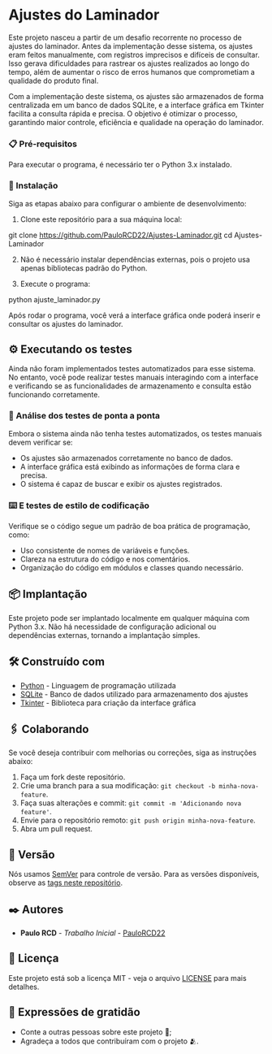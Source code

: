 # Ajustes do Laminador

Este projeto nasceu a partir de um desafio recorrente no processo de ajustes do laminador. Antes da implementação desse sistema, os ajustes 
eram feitos manualmente, com registros imprecisos e difíceis de consultar. Isso gerava dificuldades para rastrear 
os ajustes realizados ao longo do tempo, além de aumentar o risco de erros humanos que comprometiam a qualidade do produto final.

Com a implementação deste sistema, os ajustes são armazenados de forma centralizada em um banco de dados SQLite, e a interface gráfica em Tkinter facilita a consulta rápida e precisa. 
O objetivo é otimizar o processo, garantindo maior controle, eficiência e qualidade na operação do laminador.

### 📋 Pré-requisitos

Para executar o programa, é necessário ter o Python 3.x instalado.


### 🔧 Instalação

Siga as etapas abaixo para configurar o ambiente de desenvolvimento:

1. Clone este repositório para a sua máquina local:

git clone https://github.com/PauloRCD22/Ajustes-Laminador.git cd Ajustes-Laminador


2. Não é necessário instalar dependências externas, pois o projeto usa apenas bibliotecas padrão do Python.

3. Execute o programa:

python ajuste_laminador.py


Após rodar o programa, você verá a interface gráfica onde poderá inserir e consultar os ajustes do laminador.

## ⚙️ Executando os testes

Ainda não foram implementados testes automatizados para esse sistema. No entanto, você pode realizar testes manuais interagindo com a interface e verificando se as funcionalidades de armazenamento e consulta estão funcionando corretamente.

### 🔩 Análise dos testes de ponta a ponta

Embora o sistema ainda não tenha testes automatizados, os testes manuais devem verificar se:

- Os ajustes são armazenados corretamente no banco de dados.
- A interface gráfica está exibindo as informações de forma clara e precisa.
- O sistema é capaz de buscar e exibir os ajustes registrados.

### ⌨️ E testes de estilo de codificação

Verifique se o código segue um padrão de boa prática de programação, como:

- Uso consistente de nomes de variáveis e funções.
- Clareza na estrutura do código e nos comentários.
- Organização do código em módulos e classes quando necessário.

## 📦 Implantação

Este projeto pode ser implantado localmente em qualquer máquina com Python 3.x. Não há necessidade de configuração adicional ou dependências externas, tornando a implantação simples.

## 🛠️ Construído com

* [Python](https://www.python.org/) - Linguagem de programação utilizada
* [SQLite](https://www.sqlite.org/) - Banco de dados utilizado para armazenamento dos ajustes
* [Tkinter](https://wiki.python.org/moin/TkInter) - Biblioteca para criação da interface gráfica

## 🖇️ Colaborando

Se você deseja contribuir com melhorias ou correções, siga as instruções abaixo:

1. Faça um fork deste repositório.
2. Crie uma branch para a sua modificação: `git checkout -b minha-nova-feature`.
3. Faça suas alterações e commit: `git commit -m 'Adicionando nova feature'`.
4. Envie para o repositório remoto: `git push origin minha-nova-feature`.
5. Abra um pull request.

## 📌 Versão

Nós usamos [SemVer](http://semver.org/) para controle de versão. Para as versões disponíveis, observe as [tags neste repositório](https://github.com/PauloRCD22/Ajustes-Laminador/tags).

## ✒️ Autores

* **Paulo RCD** - *Trabalho Inicial* - [PauloRCD22](https://github.com/PauloRCD22)

## 📄 Licença

Este projeto está sob a licença MIT - veja o arquivo [LICENSE](LICENSE) para mais detalhes.

## 🎁 Expressões de gratidão

* Conte a outras pessoas sobre este projeto 📢;
* Agradeça a todos que contribuíram com o projeto 🫂.


